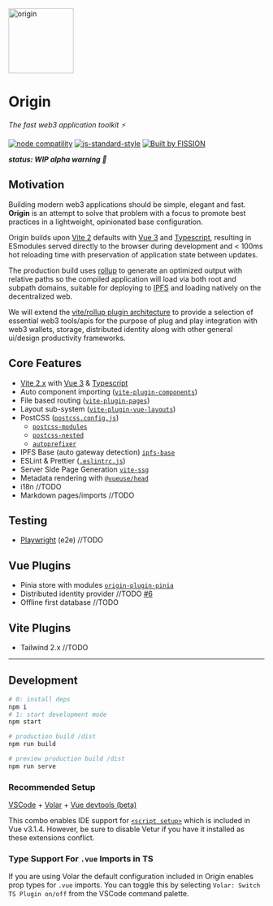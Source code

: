 <img src='./src/assets/origin-logo.svg' width='128' height='128' alt='origin' />

# Origin

_The fast web3 application toolkit ⚡️_


[![node compatility](https://img.shields.io/node/v/vite.svg)](https://nodejs.org/en/about/releases/)
[![js-standard-style](https://img.shields.io/badge/code%20style-standard-brightgreen.svg)](http://standardjs.com)
[![Built by FISSION](https://img.shields.io/badge/webnative-v0.31.0-purple.svg )](https://github.com/fission-suite/webnative)

***status: WIP alpha warning 🐉***
## Motivation
Building modern web3 applications should be simple, elegant and fast. **Origin** is an attempt to solve that problem with a focus to promote best practices in a lightweight, opinionated base configuration.

Origin builds upon [Vite 2](https://vitejs.dev/) defaults with [Vue 3](https://v3.vuejs.org/) and [Typescript](https://www.typescriptlang.org/), resulting in ESmodules served directly to the browser during development and < 100ms hot reloading time with preservation of application state between updates.

The production build uses [rollup](https://rollupjs.org/guide/en/) to generate an optimized output with relative paths so the compiled application will load via both root and subpath domains, suitable for deploying to [IPFS](https://ipfs.io/) and loading natively on the decentralized web.

We will extend the [vite/rollup plugin architecture](https://vitejs.dev/guide/api-plugin.html) to provide a selection of essential web3 tools/apis for the purpose of plug and play integration with web3 wallets, storage, distributed identity along with other general ui/design productivity frameworks.

## Core Features 
- [Vite 2.x](https://vitejs.dev/) with [Vue 3](https://v3.vuejs.org/) & [Typescript](https://www.typescriptlang.org/)
- Auto component importing ([`vite-plugin-components`](https://github.com/antfu/vite-plugin-components))
- File based routing ([`vite-plugin-pages`](https://github.com/hannoeru/vite-plugin-pages))
- Layout sub-system ([`vite-plugin-vue-layouts`](https://github.com/JohnCampionJr/vite-plugin-vue-layouts))
- PostCSS ([`postcss.config.js`](https://vitejs.dev/guide/features.html#postcss))
  - [`postcss-modules`](https://github.com/madyankin/postcss-modules)
  - [`postcss-nested`](https://github.com/postcss/postcss-nested)
  - [`autoprefixer`](https://github.com/postcss/autoprefixer)
- IPFS Base (auto gateway detection) [`ipfs-base`](https://github.com/cwaring/ipfs-base)
- ESLint & Prettier ([`.eslintrc.js`](.eslintrc.js))
- Server Side Page Generation [`vite-ssg`](https://github.com/antfu/vite-ssg)
- Metadata rendering with [`@vueuse/head`](https://github.com/vueuse/head)
- i18n //TODO
- Markdown pages/imports //TODO

## Testing
- [Playwright](https://playwright.dev/) (e2e) //TODO

## Vue Plugins
- Pinia store with modules [`origin-plugin-pinia`](./src/plugins/origin-plugin-pinia/)
- Distributed identity provider //TODO [#6](https://github.com/application-research/origin/issues/6)
- Offline first database //TODO
## Vite Plugins
- Tailwind 2.x //TODO

---

## Development

```bash
# 0: install deps
npm i
# 1: start development mode
npm start
```

```bash
# production build /dist
npm run build
```

```bash
# preview production build /dist
npm run serve
```
### Recommended Setup

[VSCode](https://code.visualstudio.com/) + [Volar](https://marketplace.visualstudio.com/items?itemName=johnsoncodehk.volar) + [Vue devtools (beta)](https://chrome.google.com/webstore/detail/vuejs-devtools/ljjemllljcmogpfapbkkighbhhppjdbg)

This combo enables IDE support for [`<script setup>`](https://github.com/vuejs/rfcs/pull/227) which is included in Vue v3.1.4. However, be sure to disable Vetur if you have it installed as these extensions conflict.

### Type Support For `.vue` Imports in TS

If you are using Volar the default configuration included in Origin enables prop types for `.vue` imports. You can toggle this by selecting `Volar: Switch TS Plugin on/off` from the VSCode command palette.